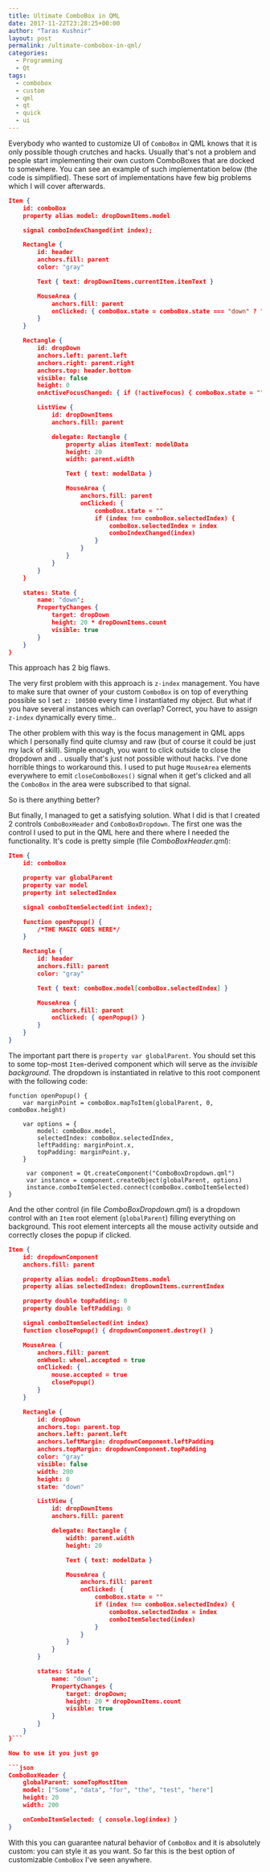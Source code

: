 ```yaml
---
title: Ultimate ComboBox in QML
date: 2017-11-22T23:28:25+00:00
author: "Taras Kushnir"
layout: post
permalink: /ultimate-combobox-in-qml/
categories:
  - Programming
  - Qt
tags:
  - combobox
  - custom
  - qml
  - qt
  - quick
  - ui
---
```

Everybody who wanted to customize UI of `ComboBox` in QML knows that it is only possible though crutches and hacks. Usually that's not a problem and people start implementing their own custom ComboBoxes that are docked to somewhere. You can see an example of such implementation below (the code is simplified). These sort of implementations have few big problems which I will cover afterwards.

```json
Item {
    id: comboBox
    property alias model: dropDownItems.model

    signal comboIndexChanged(int index);

    Rectangle {
        id: header
        anchors.fill: parent
        color: "gray"

        Text { text: dropDownItems.currentItem.itemText }

        MouseArea {
            anchors.fill: parent
            onClicked: { comboBox.state = comboBox.state === "down" ? "" : "down" }
        }
    }

    Rectangle {
        id: dropDown
        anchors.left: parent.left
        anchors.right: parent.right
        anchors.top: header.bottom
        visible: false
        height: 0
        onActiveFocusChanged: { if (!activeFocus) { comboBox.state = ""; } }

        ListView {
            id: dropDownItems
            anchors.fill: parent

            delegate: Rectangle {
                property alias itemText: modelData
                height: 20
                width: parent.width

                Text { text: modelData }

                MouseArea {
                    anchors.fill: parent
                    onClicked: {
                        comboBox.state = ""
                        if (index !== comboBox.selectedIndex) {
                            comboBox.selectedIndex = index
                            comboIndexChanged(index)
                        }
                    }
                }
            }
        }
    }

    states: State {
        name: "down";
        PropertyChanges {
            target: dropDown
            height: 20 * dropDownItems.count
            visible: true
        }
    }
}
```

This approach has 2 big flaws.

The very first problem with this approach is `z-index` management. You have to make sure that owner of your custom `ComboBox` is on top of everything possible so I set `z: 100500` every time I instantiated my object. But what if you have several instances which can overlap? Correct, you have to assign `z-index` dynamically every time..

The other problem with this way is the focus management in QML apps which I personally find quite clumsy and raw (but of course it could be just my lack of skill). Simple enough, you want to click outside to close the dropdown and .. usually that's just not possible without hacks. I've done horrible things to workaround this. I used to put huge `MouseArea` elements everywhere to emit `closeComboBoxes()` signal when it get's clicked and all the `ComboBox` in the area were subscribed to that signal.

So is there anything better?

<!--more-->

But finally, I managed to get a satisfying solution. What I did is that I created 2 controls `ComboBoxHeader` and `ComboBoxDropdown`. The first one was the control I used to put in the QML here and there where I needed the <ComboBox> functionality. It's code is pretty simple (file _ComboBoxHeader.qml_):

```json
Item {
    id: comboBox

    property var globalParent
    property var model
    property int selectedIndex

    signal comboItemSelected(int index);

    function openPopup() {
        /*THE MAGIC GOES HERE*/
    }

    Rectangle {
        id: header
        anchors.fill: parent
        color: "gray"

        Text { text: comboBox.model[comboBox.selectedIndex] }

        MouseArea {
            anchors.fill: parent
            onClicked: { openPopup() }
        }
    }
}
```

The important part there is `property var globalParent`. You should set this to some top-most `Item`-derived component which will serve as the _invisible background_. The dropdown is instantiated in relative to this root component with the following code:

```javascrip
function openPopup() {
    var marginPoint = comboBox.mapToItem(globalParent, 0, comboBox.height)

    var options = {
        model: comboBox.model,
        selectedIndex: comboBox.selectedIndex,
        leftPadding: marginPoint.x,
        topPadding: marginPoint.y,
    }

     var component = Qt.createComponent("ComboBoxDropdown.qml")
     var instance = component.createObject(globalParent, options)        
     instance.comboItemSelected.connect(comboBox.comboItemSelected)
}
```

And the other control (in file _ComboBoxDropdown.qml_) is a dropdown control with an `Item` root element (`globalParent`) filling everything on background. This root element intercepts all the mouse activity outside and correctly closes the popup if clicked.

```json
Item {
    id: dropdownComponent
    anchors.fill: parent

    property alias model: dropDownItems.model
    property alias selectedIndex: dropDownItems.currentIndex

    property double topPadding: 0
    property double leftPadding: 0

    signal comboItemSelected(int index)
    function closePopup() { dropdownComponent.destroy() }

    MouseArea {
        anchors.fill: parent
        onWheel: wheel.accepted = true
        onClicked: {
            mouse.accepted = true
            closePopup()
        }
    }

    Rectangle {
        id: dropDown
        anchors.top: parent.top
        anchors.left: parent.left
        anchors.leftMargin: dropdownComponent.leftPadding
        anchors.topMargin: dropdownComponent.topPadding
        color: "gray"
        visible: false
        width: 200
        height: 0
        state: "down"

        ListView {
            id: dropDownItems
            anchors.fill: parent

            delegate: Rectangle {
                width: parent.width
                height: 20

                Text { text: modelData }

                MouseArea {
                    anchors.fill: parent
                    onClicked: {
                        comboBox.state = ""
                        if (index !== comboBox.selectedIndex) {
                            comboBox.selectedIndex = index
                            comboItemSelected(index)
                        }
                    }
                }
            }
        }

        states: State {
            name: "down";
            PropertyChanges {
                target: dropDown;
                height: 20 * dropDownItems.count
                visible: true
            }
        }
    }
}```

Now to use it you just go

```json
ComboBoxHeader {
    globalParent: someTopMostItem
    model: ["Some", "data", "for", "the", "test", "here"]
    height: 20
    width: 200

    onComboItemSelected: { console.log(index) }
}
```

With this you can guarantee natural behavior of `ComboBox` and it is absolutely custom: you can style it as you want. So far this is the best option of customizable `ComboBox` I've seen anywhere.